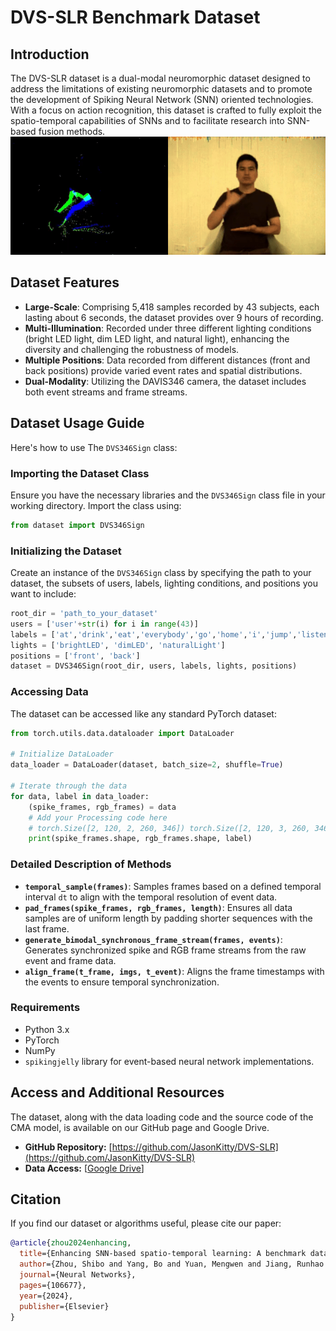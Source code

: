 # DVS-SLR Benchmark Dataset

## Introduction
The DVS-SLR dataset is a dual-modal neuromorphic dataset designed to address the limitations of existing neuromorphic datasets and to promote the development of Spiking Neural Network (SNN) oriented technologies. With a focus on action recognition, this dataset is crafted to fully exploit the spatio-temporal capabilities of SNNs and to facilitate research into SNN-based fusion methods.
![Sample GIF](sample.gif)

## Dataset Features
- **Large-Scale**: Comprising 5,418 samples recorded by 43 subjects, each lasting about 6 seconds, the dataset provides over 9 hours of recording.
- **Multi-Illumination**: Recorded under three different lighting conditions (bright LED light, dim LED light, and natural light), enhancing the diversity and challenging the robustness of models.
- **Multiple Positions**: Data recorded from different distances (front and back positions) provide varied event rates and spatial distributions.
- **Dual-Modality**: Utilizing the DAVIS346 camera, the dataset includes both event streams and frame streams.

## Dataset Usage Guide

Here's how to use The `DVS346Sign` class:


### Importing the Dataset Class
Ensure you have the necessary libraries and the `DVS346Sign` class file in your working directory. Import the class using:
```python
from dataset import DVS346Sign
```

### Initializing the Dataset
Create an instance of the `DVS346Sign` class by specifying the path to your dataset, the subsets of users, labels, lighting conditions, and positions you want to include:
```python
root_dir = 'path_to_your_dataset'
users = ['user'+str(i) for i in range(43)]
labels = ['at','drink','eat','everybody','go','home','i','jump','listen','rest','run','school','see','shower','sleep','study','talk','want','washhands','you','other']
lights = ['brightLED', 'dimLED', 'naturalLight']
positions = ['front', 'back']
dataset = DVS346Sign(root_dir, users, labels, lights, positions)
```

### Accessing Data
The dataset can be accessed like any standard PyTorch dataset:
```python
from torch.utils.data.dataloader import DataLoader

# Initialize DataLoader
data_loader = DataLoader(dataset, batch_size=2, shuffle=True)

# Iterate through the data
for data, label in data_loader:
    (spike_frames, rgb_frames) = data
    # Add your Processing code here
    # torch.Size([2, 120, 2, 260, 346]) torch.Size([2, 120, 3, 260, 346]) tensor([6, 3])
    print(spike_frames.shape, rgb_frames.shape, label)
```

### Detailed Description of Methods
- **`temporal_sample(frames)`**: Samples frames based on a defined temporal interval `dt` to align with the temporal resolution of event data.
- **`pad_frames(spike_frames, rgb_frames, length)`**: Ensures all data samples are of uniform length by padding shorter sequences with the last frame.
- **`generate_bimodal_synchronous_frame_stream(frames, events)`**: Generates synchronized spike and RGB frame streams from the raw event and frame data.
- **`align_frame(t_frame, imgs, t_event)`**: Aligns the frame timestamps with the events to ensure temporal synchronization.

### Requirements
- Python 3.x
- PyTorch
- NumPy
- `spikingjelly` library for event-based neural network implementations.

## Access and Additional Resources
The dataset, along with the data loading code and the source code of the CMA model, is available on our GitHub page and Google Drive.

- **GitHub Repository:** [https://github.com/JasonKitty/DVS-SLR](https://github.com/JasonKitty/DVS-SLR)
- **Data Access:** [[Google Drive](https://drive.google.com/file/d/1xcIIUmvdkZ2a1c0AMdtXpfafBIpuhiYO/view?usp=drive_link)]

## Citation
If you find our dataset or algorithms useful, please cite our paper:
```bibtex
@article{zhou2024enhancing,
  title={Enhancing SNN-based spatio-temporal learning: A benchmark dataset and Cross-Modality Attention model},
  author={Zhou, Shibo and Yang, Bo and Yuan, Mengwen and Jiang, Runhao and Yan, Rui and Pan, Gang and Tang, Huajin},
  journal={Neural Networks},
  pages={106677},
  year={2024},
  publisher={Elsevier}
}
```
